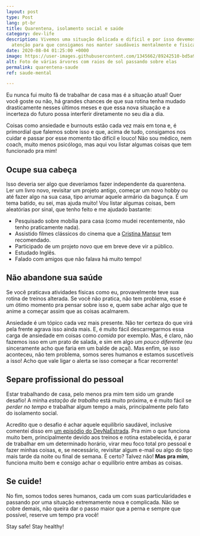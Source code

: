 ```yaml
---
layout: post
type: Post
lang: pt-br
title: Quarentena, isolamento social e saúde
category: dev-life
description: Vivemos uma situação delicada e difícil e por isso devemos redobrar a
  atenção para que consigamos nos manter saudáveis mentalmente e fisicamente.
date: 2020-08-04 01:25:00 +0000
image: https://user-images.githubusercontent.com/1345662/89242510-bd5a9c00-d5cf-11ea-8a52-d91a5656f361.jpg
alt: Foto de várias árvores com raios de sol passando sobre elas
permalink: quarentena-saude
ref: saude-mental

---
```


Eu nunca fui muito fã de trabalhar de casa mas é a situação atual! Quer você goste ou não, há grandes chances de que sua rotina tenha mudado drasticamente nesses últimos meses e que essa nova situação e a incerteza do futuro possa interferir diretamente no seu dia a dia.

Coisas como ansiedade e burnouts estão cada vez mais em tona e, é primordial que falemos sobre isso e que, acima de tudo, consigamos nos cuidar e passar por esse momento tão difícil e louco! Não sou médico, nem coach, muito menos psicólogo, mas aqui vou listar algumas coisas que tem funcionado pra mim!

## Ocupe sua cabeça

Isso deveria ser algo que deveríamos fazer independente da quarentena. Ler um livro novo, revisitar um projeto antigo, começar um novo hobby ou até fazer algo na sua casa, tipo arrumar aquele armário da bagunça. É um tema batido, eu sei, mas ajuda muito! Vou listar algumas coisas, bem aleatórias por sinal, que tenho feito e me ajudado bastante:

* Pesquisado sobre mobília para casa (como mudei recentemente, não tenho praticamente nada).
* Assistido filmes clássicos do cinema que a [Cristina Mansur](https://twitter.com/cristinamansur) tem recomendado.
* Participado de um projeto novo que em breve deve vir a público.
* Estudado Inglês.
* Falado com amigos que não falava há muito tempo!

## Não abandone sua saúde

Se você praticava atividades físicas como eu, provavelmente teve sua rotina de treinos alterada. Se você não pratica, não tem problema, esse é um ótimo momento pra pensar sobre isso e, quem sabe achar algo que te anime a começar assim que as coisas acalmarem.

Ansiedade é um tópico cada vez mais presente. Não ter certeza do que virá pela frente agrava isso ainda mais. E, é muito fácil descarregarmos essa carga de ansiedade em coisas como _comida_ por exemplo. Mas, é claro, não fazemos isso em um prato de salada, e sim em algo _um pouco diferente_ (eu sinceramente acho que faria em um balde de açaí). Mas enfim, se isso aconteceu, não tem problema, somos seres humanos e estamos suscetíveis a isso! Acho que vale ligar o alerta se isso começar a ficar recorrente!

## Separe profissional do pessoal

Estar trabalhando de casa, pelo menos pra mim tem sido um grande desafio! A minha _estação de trabalho_ está muito próxima, e é muito fácil se _perder no tempo_ e trabalhar algum tempo a mais, principalmente pelo fato do isolamento social.

Acredito que o desafio é achar aquele equilíbrio saudável, inclusive comentei disso em [um episódio do DevNaEstrada](https://devnaestrada.com.br/2020/07/24/devhealthy-06-frontinsampa-edition.html). Pra mim o que funciona muito bem, principalmente devido aos treinos e rotina estabelecida, é parar de trabalhar em um determinado horário, virar meu foco total pro pessoal e fazer minhas coisas, e, se necessário, revisitar algum e-mail ou algo do tipo mais tarde da noite ou final de semana. É certo? Talvez não! **Mas pra mim**, funciona muito bem e consigo achar o equilíbrio entre ambas as coisas.

## Se cuide!

No fim, somos todos seres humanos, cada um com suas particularidades e passando por uma situação extremamente nova e complicada. Não se cobre demais, não queira dar o passo maior que a perna e sempre que possível, reserve um tempo pra você!

Stay safe! Stay healthy!